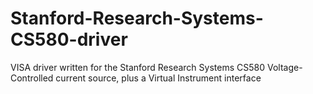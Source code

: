 # Stanford-Research-Systems-CS580-driver
VISA driver written for the Stanford Research Systems CS580 Voltage-Controlled current source, plus a Virtual Instrument interface 
